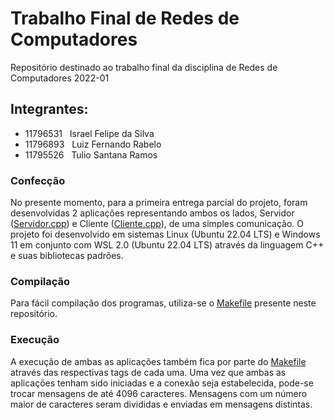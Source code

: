 # Trabalho Final de Redes de Computadores
Repositório destinado ao trabalho final da disciplina de Redes de Computadores 2022-01

## Integrantes:
- 11796531 &nbsp; Israel Felipe da Silva
- 11796893 &nbsp; Luiz Fernando Rabelo
- 11795526 &nbsp; Tulio Santana Ramos

### Confecção
No presente momento, para a primeira entrega parcial do projeto, foram desenvolvidas 2 aplicações representando ambos os lados, Servidor ([Servidor.cpp](https://github.com/Tulio-Santana-Ramos/TrabalhoFinalRedes/blob/main/Servidor.cpp)) e Cliente ([Cliente.cpp](https://github.com/Tulio-Santana-Ramos/TrabalhoFinalRedes/blob/main/Cliente.cpp)), de uma simples comunicação.
O projeto foi desenvolvido em sistemas Linux (Ubuntu 22.04 LTS) e Windows 11 em conjunto com WSL 2.0 (Ubuntu 22.04 LTS) através da linguagem C++ e suas bibliotecas padrões.

### Compilação
Para fácil compilação dos programas, utiliza-se o [Makefile](https://github.com/Tulio-Santana-Ramos/TrabalhoFinalRedes/blob/main/Makefile) presente neste repositório.

### Execução
A execução de ambas as aplicações também fica por parte do [Makefile](https://github.com/Tulio-Santana-Ramos/TrabalhoFinalRedes/blob/main/Makefile) através das respectivas tags de cada uma. Uma vez que ambas as aplicações tenham sido iniciadas e a conexão seja estabelecida, pode-se trocar mensagens de até 4096 caracteres. Mensagens com um número maior de caracteres seram divididas e enviadas em mensagens distintas.
